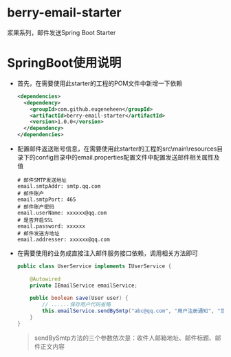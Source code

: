 # berry-email-starter
浆果系列，邮件发送Spring Boot Starter

# SpringBoot使用说明
- 首先，在需要使用此starter的工程的POM文件中新增一下依赖
  ```xml
  <dependencies>
    <dependency>
  	  <groupId>com.github.eugeneheen</groupId>
  	  <artifactId>berry-email-starter</artifactId>
  	  <version>1.0.0</version>
    </dependency>
  </dependencies>
  ```
- 配置邮件返送账号信息，在需要使用此starter的工程的src\main\resources目录下的config目录中的email.properties配置文件中配置发送邮件相关属性及值
  ```vim
  # 邮件SMTP发送地址
  email.smtpAddr: smtp.qq.com
  # 邮件账户
  email.smtpPort: 465
  # 邮件账户密码
  email.userName: xxxxxx@qq.com
  # 是否开启SSL
  email.password: xxxxxx
  # 邮件发送方地址
  email.addresser: xxxxxx@qq.com
  ```
 - 在需要使用的业务成直接注入邮件服务接口依赖，调用相关方法即可
   ```java
   public class UserService implements IUserService {
    
       @Autowired
       private IEmailService emailService;
    
       public boolean save(User user) {
           // ......保存用户代码省略
           this.emailService.sendBySmtp("abc@qq.com", "用户注册通知", "您已成功注册一个xxx系统用户，注册用户名是xxxx，初始密码是xxx。请收到邮件后立即修改初始密码！");
       }
   }
   ```
   >sendBySmtp方法的三个参数依次是：收件人邮箱地址、邮件标题、邮件正文内容
